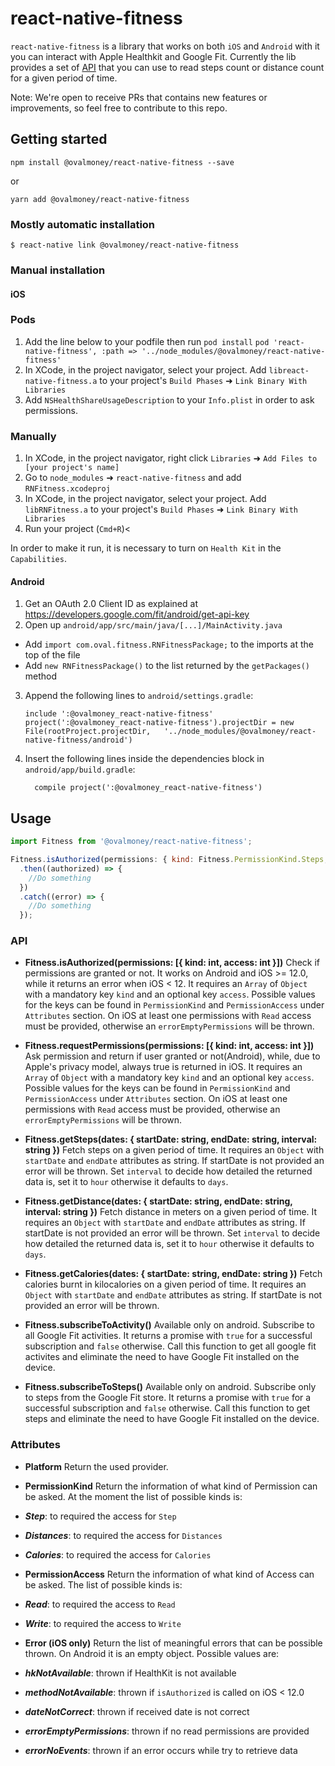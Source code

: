 
# react-native-fitness
`react-native-fitness` is a library that works on both `iOS` and `Android` with it you can interact with Apple Healthkit and Google Fit.
Currently the lib provides a set of [API](#API) that you can use to read steps count or distance count for a given period of time.

Note:
We're open to receive PRs that contains new features or improvements, so feel free to contribute to this repo.

## Getting started

`npm install @ovalmoney/react-native-fitness --save`

or

`yarn add @ovalmoney/react-native-fitness`

### Mostly automatic installation

`$ react-native link @ovalmoney/react-native-fitness`

### Manual installation


#### iOS

### Pods
1. Add the line below to your podfile then run `pod install`
`pod 'react-native-fitness', :path => '../node_modules/@ovalmoney/react-native-fitness'`
2. In XCode, in the project navigator, select your project. Add `libreact-native-fitness.a` to your project's `Build Phases` ➜ `Link Binary With Libraries`
3. Add `NSHealthShareUsageDescription` to your `Info.plist` in order to ask permissions.

### Manually

1. In XCode, in the project navigator, right click `Libraries` ➜ `Add Files to [your project's name]`
2. Go to `node_modules` ➜ `react-native-fitness` and add `RNFitness.xcodeproj`
3. In XCode, in the project navigator, select your project. Add `libRNFitness.a` to your project's `Build Phases` ➜ `Link Binary With Libraries`
4. Run your project (`Cmd+R`)<

In order to make it run, it is necessary to turn on `Health Kit` in the `Capabilities`.

#### Android
1. Get an OAuth 2.0 Client ID as explained at https://developers.google.com/fit/android/get-api-key
2. Open up `android/app/src/main/java/[...]/MainActivity.java`
  - Add `import com.oval.fitness.RNFitnessPackage;` to the imports at the top of the file
  - Add `new RNFitnessPackage()` to the list returned by the `getPackages()` method
3. Append the following lines to `android/settings.gradle`:
  	```
  	include ':@ovalmoney_react-native-fitness'
  	project(':@ovalmoney_react-native-fitness').projectDir = new File(rootProject.projectDir, 	'../node_modules/@ovalmoney/react-native-fitness/android')
  	```
4. Insert the following lines inside the dependencies block in `android/app/build.gradle`:
  	```
      compile project(':@ovalmoney_react-native-fitness')
  	```


## Usage

```javascript
import Fitness from '@ovalmoney/react-native-fitness';

Fitness.isAuthorized(permissions: { kind: Fitness.PermissionKind.Steps, access: Fitness.PermissionAccess.Write })
  .then((authorized) => {
    //Do something
  })
  .catch((error) => {
    //Do something
  });
```
### API

- **Fitness.isAuthorized(permissions: [{ kind: int, access: int }])**
Check if permissions are granted or not. It works on Android and iOS >= 12.0, while it returns an error when iOS < 12.
It requires an `Array` of `Object` with a mandatory key `kind` and an optional key `access`.
Possible values for the keys can be found in `PermissionKind` and `PermissionAccess` under `Attributes` section.
On iOS at least one permissions with `Read` access must be provided, otherwise an `errorEmptyPermissions` will be thrown.

- **Fitness.requestPermissions(permissions: [{ kind: int, access: int }])**
Ask permission and return if user granted or not(Android), while, due to Apple's privacy model, always true is returned in iOS.
It requires an `Array` of `Object` with a mandatory key `kind` and an optional key `access`.
Possible values for the keys can be found in `PermissionKind` and `PermissionAccess` under `Attributes` section.
On iOS at least one permissions with `Read` access must be provided, otherwise an `errorEmptyPermissions` will be thrown.

- **Fitness.getSteps(dates: { startDate: string, endDate: string, interval: string })**
Fetch steps on a given period of time. It requires an `Object` with `startDate` and `endDate` attributes as string. If startDate is not provided an error will be thrown. Set `interval` to decide how detailed the returned data is, set it to `hour` otherwise it defaults to `days`.

- **Fitness.getDistance(dates: { startDate: string, endDate: string, interval: string })**
Fetch distance in meters on a given period of time. It requires an `Object` with `startDate` and `endDate` attributes as string. If startDate is not provided an error will be thrown. Set `interval` to decide how detailed the returned data is, set it to `hour` otherwise it defaults to `days`.

- **Fitness.getCalories(dates: { startDate: string, endDate: string })**
Fetch calories burnt in kilocalories on a given period of time. It requires an `Object` with `startDate` and `endDate` attributes as string. If startDate is not provided an error will be thrown.

- **Fitness.subscribeToActivity()**
Available only on android. Subscribe to all Google Fit activities. It returns a promise with `true` for a successful subscription and `false` otherwise.
Call this function to get all google fit activites and eliminate the need to have Google Fit installed on the device. 

- **Fitness.subscribeToSteps()**
Available only on android. Subscribe only to steps from the Google Fit store. It returns a promise with `true` for a successful subscription and `false` otherwise.
Call this function to get steps and eliminate the need to have Google Fit installed on the device.

### Attributes

- **Platform**
Return the used provider.

- **PermissionKind**
Return the information of what kind of Permission can be asked.
At the moment the list of possible kinds is:
- ***Step***: to required the access for `Step`
- ***Distances***: to required the access for `Distances`
- ***Calories***: to required the access for `Calories`

- **PermissionAccess**
Return the information of what kind of Access can be asked.
The list of possible kinds is:
- ***Read***: to required the access to `Read`
- ***Write***: to required the access to `Write`

- **Error (iOS only)** 
Return the list of meaningful errors that can be possible thrown.
On Android it is an empty object.
Possible values are:
- ***hkNotAvailable***: thrown if HealthKit is not available
- ***methodNotAvailable***: thrown if ```isAuthorized``` is called on iOS < 12.0
- ***dateNotCorrect***: thrown if received date is not correct
- ***errorEmptyPermissions***: thrown if no read permissions are provided
- ***errorNoEvents***: thrown if an error occurs while try to retrieve data


